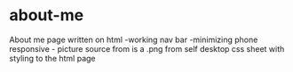 # about-me
 About me page written on html 
        -working nav bar
        -minimizing phone responsive
        - picture source from is a .png from self desktop
 css sheet with styling to the  html page 
